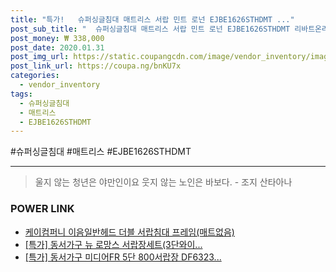 ```yaml
--- 
title: "특가!   슈퍼싱글침대 매트리스 서랍 민트 로넌 EJBE1626STHDMT ..." 
post_sub_title: "  슈퍼싱글침대 매트리스 서랍 민트 로넌 EJBE1626STHDMT 리바트온라인 별도" 
post_money: ₩ 338,000 
post_date: 2020.01.31 
post_img_url: https://static.coupangcdn.com/image/vendor_inventory/images/2016/10/13/16/6/2985d696-b1be-435f-81ca-ff3d78b5f7aa.jpg 
post_link_url: https://coupa.ng/bnKU7x 
categories: 
  - vendor_inventory 
tags: 
  - 슈퍼싱글침대 
  - 매트리스 
  - EJBE1626STHDMT 
--- 
```

  #슈퍼싱글침대 #매트리스 #EJBE1626STHDMT 
<hr> 

> 울지 않는 청년은 야만인이요 웃지 않는 노인은 바보다. - 조지 산타아나 


### POWER LINK

* <a href="https://blog.naver.com/fasyy4321/221785009645" target="_blank">케이컴퍼니 이음일반헤드 더블 서랍침대 프레임(매트없음)</a>
* <a href="https://blog.naver.com/sakai111/221789206789" target="_blank">[특가] 동서가구 뉴 로망스 서랍장세트(3단와이...</a>
* <a href="https://blog.naver.com/an0733/221788265841" target="_blank">[특가] 동서가구 미디어FR 5단 800서랍장 DF6323...</a>
